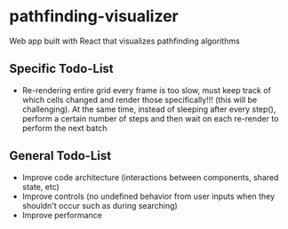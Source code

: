 # pathfinding-visualizer

Web app built with React that visualizes pathfinding algorithms

## Specific Todo-List

-   Re-rendering entire grid every frame is too slow, must keep track of which cells changed and render those specifically!!! (this will be challenging). At the same time, instead of sleeping after every step(), perform a certain number of steps and then wait on each re-render to perform the next batch

## General Todo-List

-   Improve code architecture (interactions between components, shared state, etc)
-   Improve controls (no undefined behavior from user inputs when they shouldn't occur such as during searching)
-   Improve performance

